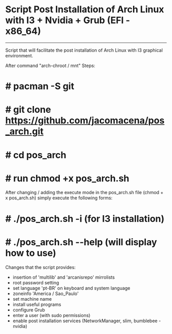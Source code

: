 # Script Post Installation of Arch Linux with I3 + Nvidia + Grub (EFI - x86_64)
-----------------------------------------------------------------------------------------------------

Script that will facilitate the post installation of Arch Linux with I3 graphical environment.

After command "arch-chroot / mnt"
Steps:
# # pacman -S git
# # git clone https://github.com/jacomacena/pos_arch.git
# # cd pos_arch
# # run chmod +x pos_arch.sh

After changing / adding the execute mode in the pos_arch.sh file (chmod + x pos_arch.sh) simply execute the following forms:

# # ./pos_arch.sh -i (for I3 installation)

# # ./pos_arch.sh --help (will display how to use)

Changes that the script provides:
- insertion of 'multilib' and 'arcanisrepo' mirrolists
- root password setting
- set language 'pt-BR' on keyboard and system language
- zoneinfo 'America / Sao_Paulo'
- set machine name
- install useful programs
- configure Grub
- enter a user (with sudo permissions)
- enable post installation services (NetworkManager, slim, bumblebee - nvidia)
